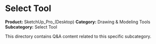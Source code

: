 # Select Tool

**Product:** SketchUp_Pro_(Desktop)
**Category:** Drawing & Modeling Tools
**Subcategory:** Select Tool

This directory contains Q&A content related to this specific subcategory.
